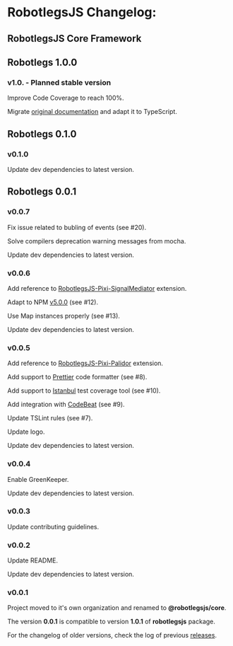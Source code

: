# RobotlegsJS Changelog:

## RobotlegsJS Core Framework

## Robotlegs 1.0.0

### v1.0. - Planned stable version

Improve Code Coverage to reach 100%.

Migrate [original documentation](https://github.com/robotlegs/robotlegs-framework/blob/master/src/readme.md) and adapt it to TypeScript.

## Robotlegs 0.1.0

### v0.1.0

Update dev dependencies to latest version.

## Robotlegs 0.0.1

### v0.0.7

Fix issue related to bubling of events (see #20).

Solve compilers deprecation warning messages from mocha.

Update dev dependencies to latest version.

### v0.0.6

Add reference to [RobotlegsJS-Pixi-SignalMediator](https://github.com/RobotlegsJS/RobotlegsJS-Pixi-SignalMediator) extension.

Adapt to NPM [v5.0.0](http://blog.npmjs.org/post/161081169345/v500) (see #12).

Use Map instances properly (see #13).

Update dev dependencies to latest version.

### v0.0.5

Add reference to [RobotlegsJS-Pixi-Palidor](https://github.com/RobotlegsJS/RobotlegsJS-Pixi-Palidor) extension.

Add support to [Prettier](https://prettier.io) code formatter (see #8).

Add support to [Istanbul](https://istanbul.js.org) test coverage tool (see #10).

Add integration with [CodeBeat](https://codebeat.co) (see #9).

Update TSLint rules (see #7).

Update logo.

Update dev dependencies to latest version.

### v0.0.4

Enable GreenKeeper.

Update dev dependencies to latest version.

### v0.0.3

Update contributing guidelines.

### v0.0.2

Update README.

Update dev dependencies to latest version.

### v0.0.1

Project moved to it's own organization and renamed to **@robotlegsjs/core**.

The version **0.0.1** is compatible to version **1.0.1** of **robotlegsjs** package.

For the changelog of older versions, check the log of previous [releases](https://github.com/GoodgameStudios/RobotlegsJS/releases).
